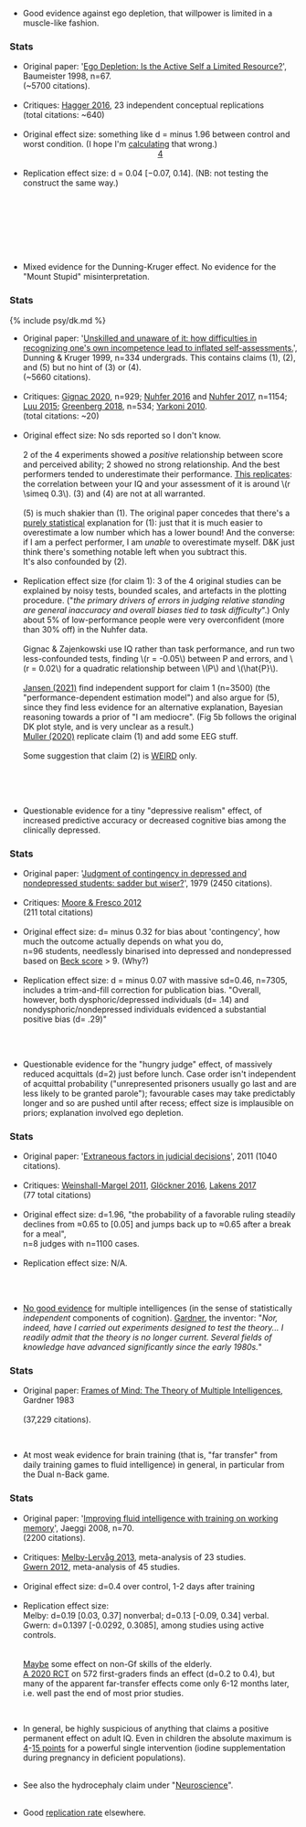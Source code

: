 

* Good evidence against <span class="b">ego depletion</span>, that willpower is limited in a muscle-like fashion.
<div class="accordion">
	<h3>Stats</h3>
	<div>
		<ul>
			<li><span class="b">Original paper</span>: '<a href="{{bau}}">Ego Depletion: Is the Active Self a Limited Resource?</a>', Baumeister 1998, n=67.
				<br>(&#126;5700 citations).</li><br>
			<li><span class="b">Critiques</span>: <a href="{{many2}}">Hagger 2016</a>, 23 independent conceptual replications 
				<br>
			(total citations: &#126;640)</li><br>
			<li><span class="b">Original effect size</span>: something like d = minus 1.96 between control and worst condition. (I hope I'm <a href="{{code}}">calculating</a> that wrong.)	<br>
				<center><a href="#fn:4" id="fnref:4">4</a></center>
			</li><br>
			<li>
				<span class="b">Replication effect size</span>: d = 0.04 [−0.07, 0.14]. (NB: not testing the construct the same way.)
			</li><br>
		</ul>
		<br><br><br><br>
	</div>
</div><a name="dk"></a><br>

* Mixed evidence for the <span class="b">Dunning-Kruger effect</span>. No evidence for the "Mount Stupid" misinterpretation.

<div class="accordion">
	<h3>Stats</h3>
	<div>
		{%	include psy/dk.md 	%}
	<!--  -->
		<ul>
			<li><span class="b">Original paper</span>: '<a href="{{dk}}">Unskilled and unaware of it: how difficulties in recognizing one's own incompetence lead to inflated self-assessments.</a>', Dunning & Kruger 1999, n=334 undergrads. This contains claims (1), (2), and (5) but no hint of (3) or (4).
				<br>(&#126;5660 citations).</li><br>
			<li><span class="b">Critiques</span>: <a href="{{gig}}">Gignac 2020</a>, n=929; <a href="{{nuh16}}">Nuhfer 2016</a> and <a href="{{nuh}}">Nuhfer 2017</a>, n=1154;	<a href="{{luu}}">Luu 2015</a>; <a href="{{greenberg}}">Greenberg 2018</a>, n=534; <a href="{{yark}}">Yarkoni 2010</a>.
				<br>
			(total citations: &#126;20)</li><br>
			<li>
				<span class="b">Original effect size</span>: No sds reported so I don't know.<br><br>
				2 of the 4 experiments showed a <i>positive</i> relationship between score and perceived ability; 2 showed no strong relationship. And the best performers tended to underestimate their performance. <a href="{{gig}}">This replicates</a>: the correlation between your IQ and your assessment of it is around \(r \simeq 0.3\). (3) and (4) are not at all warranted.<br><br> 
				<!--  -->
				(5) is much shakier than (1). The original paper concedes that there's a <a href="{{dkmath}}">purely statistical</a> explanation for (1): just that it is much easier to overestimate a low number which has a lower bound! And the converse: if I am a perfect performer, I am <i>unable</i> to overestimate myself. D&K just think there's something notable left when you subtract this.<br> It's also confounded by (2). 
			</li>
			<br>
			<li>
				<span class="b">Replication effect size</span> (for claim 1): 3 of the 4 original studies can be explained by noisy tests, bounded scales, and artefacts in the plotting procedure. ("<i>the primary drivers of errors in judging relative standing are general inaccuracy and overall biases tied to task difficulty</i>".) Only about 5% of low-performance people were very overconfident (more than 30% off) in the Nuhfer data.
				<br><br> 
				Gignac & Zajenkowski use IQ rather than task performance, and run two less-confounded tests, finding \(r = -0.05\) between P and errors, and \(r = 0.02\) for a quadratic relationship between \(P\) and \(\hat{P}\).
				<br><br>
				<a href="{{jansen}}">Jansen (2021)</a> find independent support for claim 1 (n=3500) (the "performance-dependent estimation model") and also argue for (5), since they find less evidence for an alternative explanation, Bayesian reasoning towards a prior of "I am mediocre". (Fig 5b follows the original DK plot style, and is very unclear as a result.)<br>
				<a href="{{muller}}">Muller (2020)</a> replicate claim (1) and add some EEG stuff.
				<br><br> 
				Some suggestion that claim (2) is <a href="{{weird}}">WEIRD</a> only.</li><br>
		</ul>
		<br>
	</div>
</div><br>

* Questionable evidence for a tiny "<span class="b">depressive realism</span>" effect, of increased predictive accuracy or decreased cognitive bias among the clinically depressed.
<div class="accordion">
	<h3>Stats</h3>
	<div>
		<ul>
			<li><span class="b">Original paper</span>: '<a href="{{allow}}">Judgment of contingency in depressed and nondepressed students: sadder but wiser?</a>', 1979 (2450 citations).</li><br>
			<li><span class="b">Critiques</span>: <a href="{{depr}}">Moore & Fresco 2012</a> <br>
			(211 total citations)</li><br>
			<li><span class="b">Original effect size</span>: d= minus 0.32 for bias about 'contingency', how much the outcome actually depends on what you do,<br> n=96 students, needlessly binarised into depressed and nondepressed based on <a href="{{beck}}">Beck score</a> > 9. (Why?)</li><br>
			<li><span class="b">Replication effect size</span>: d = minus 0.07 with massive sd=0.46, n=7305, includes a trim-and-fill correction for publication bias. "Overall, however, both dysphoric/depressed individuals (d= .14) and nondysphoric/nondepressed individuals evidenced a substantial positive bias (d= .29)"</li><br>
		</ul>
	</div>
</div><br>
<!-- https://aeon.co/essays/the-voice-of-sadness-is-censored-as-sick-what-if-its-sane -->


* Questionable evidence for the "<span class="b">hungry judge</span>" effect, of massively reduced acquittals (d=2) just before lunch. Case order isn't independent of acquittal probability ("unrepresented prisoners usually go last and are less likely to be granted parole"); favourable cases may take predictably longer and so are pushed until after recess; effect size is implausible on priors; explanation involved ego depletion.
<div class="accordion">
	<h3>Stats</h3>
	<div>
		<ul>
			<li><span class="b">Original paper</span>: '<a href="{{danziger}}">Extraneous factors in judicial decisions</a>', 2011 (1040 citations).</li><br>
			<li><span class="b">Critiques</span>: <a href="{{hungry}}">Weinshall-Margel 2011</a>, <a href="{{hung}}">Glöckner 2016</a>, <a href="{{jud}}">Lakens 2017</a> <br>
			(77 total citations)</li><br>
			<li><span class="b">Original effect size</span>: d=1.96, "the probability of a favorable ruling steadily declines from ≈0.65 to [0.05] and jumps back up to ≈0.65 after a break for a meal",<br> n=8 judges with n=1100 cases.</li><br>
			<li><span class="b">Replication effect size</span>: N/A.</li><br>
		</ul>
	</div>
</div><br>


* <a href="{{water}}">No good evidence</a> for <span class="b">multiple intelligences</span> (in the sense of statistically _independent_ components of cognition). <a href="{{gard}}">Gardner</a>, the inventor: "<i>Nor, indeed, have I carried out experiments designed to test the theory... I readily admit that the theory is no longer current. Several fields of knowledge have advanced significantly since the early 1980s.</i>"
<div class="accordion">
	<h3>Stats</h3>
	<div>
		<ul>
	<li><span class="b">Original paper</span>: <a href="{{gardner2}}">Frames of Mind: The Theory of Multiple Intelligences</a>, Gardner 1983 </li><br>
	(37,229 citations).<br>
	</ul>
	</div>
</div><br>



* At most weak evidence for <span class="b">brain training</span> (that is, "far transfer" from daily training games to fluid intelligence) in general, in particular from the Dual n-Back game. 
<div class="accordion">
	<h3>Stats</h3>
	<div>
	<ul>
<!--  -->
	<li><span class="b">Original paper</span>: '<a href="{{jaeggi}}">Improving fluid intelligence with training on working memory</a>', Jaeggi 2008, n=70.
		<br>(2200 citations).
	</li><br>
	<li>
		<span class="b">Critiques</span>: <a href="{{merby}}">Melby-Lervåg 2013</a>, meta-analysis of 23 studies. <br>
		<a href="{{dnb}}">Gwern 2012</a>, meta-analysis of 45 studies.
	</li><br>
	<li><span class="b">Original effect size</span>: d=0.4 over control, 1-2 days after training</li><br>
	<li><span class="b">Replication effect size</span>: <br>
		Melby: d=0.19 [0.03, 0.37] nonverbal; d=0.13 [-0.09, 0.34] verbal.<br>
		Gwern: d=0.1397 [-0.0292, 0.3085], among studies using active controls.
	</li><br><br>
	<a href="{{lamp}}">Maybe</a> some effect on non-Gf skills of the elderly.<br>
	<a href="{{trainrct}}">A 2020 RCT</a> on 572 first-graders finds an effect (d=0.2 to 0.4), but many of the apparent far-transfer effects come only 6-12 months later, i.e. well past the end of most prior studies.
<!--  -->
	</ul>
	</div>
</div><br>

* In general, be highly suspicious of anything that claims a positive permanent effect on adult IQ. Even in children the absolute maximum is <a href="{{give}}">4</a>-<a href="{{iod}}">15 points</a> for a powerful single intervention (iodine supplementation during pregnancy in deficient populations).<br><br>


* See also the hydrocephaly claim under "<a href="#neuro">Neuroscience</a>".<br><br>


* Good <a href="{{repcog}}">replication rate</a> elsewhere.

<br>
